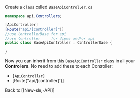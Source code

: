 Create a `class` called `BaseApiController.cs`
```C#
namespace api.Controllers;

[ApiController]
[Route("api/[controller]")]
//use ControllerBase for api
//use Controller     for Views and/or api
public class BaseApiController : ControllerBase {

}
```

Now you can inherit from this `BaseApiController` class in all your **Controllers**. 
No need to add these to each Controller:
* `[ApiController]`
* [Route("api/[controller]")]

Back to [[New-sln,-API]]